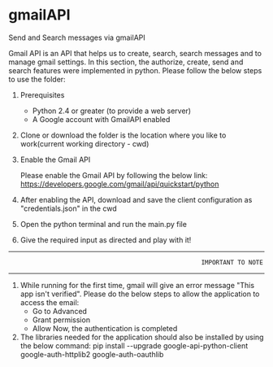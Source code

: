 # gmailAPI
Send and Search messages via gmailAPI


Gmail API is an API that helps us to create, search, search messages and to manage gmail settings. In this section, the authorize, create, send and search features were implemented in python. Please follow the below steps to use the folder:

1. Prerequisites

   * Python 2.4 or greater (to provide a web server)
   * A Google account with GmailAPI enabled

2. Clone or download the folder is the location where you like to work(current working directory - cwd)

3. Enable the Gmail API

    Please enable the Gmail API by following the below link:
    https://developers.google.com/gmail/api/quickstart/python

4. After enabling the API, download and save the client configuration as "credentials.json" in the cwd

5. Open the python terminal and run the main.py file 

6. Give the required input as directed and play with it!


*******************************************************************************************************************************************
                                                         IMPORTANT TO NOTE
*******************************************************************************************************************************************
1. While running for the first time, gmail will give an error message "This app isn't verified". Please do the below steps to allow the application to access the email:
    * Go to Advanced
    * Grant permission
    * Allow Now, the authentication is completed
2. The libraries needed for the application should also be installed by using the below command:
     pip install --upgrade google-api-python-client google-auth-httplib2 google-auth-oauthlib   

